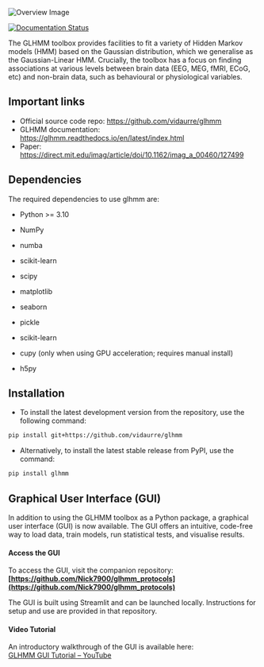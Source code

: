 ![Overview Image](logo2_full.png)

[![Documentation Status](https://readthedocs.org/projects/glhmm/badge/?version=latest)](https://glhmm.readthedocs.io/en/latest/?badge=latest)

The GLHMM toolbox provides facilities to fit a variety of Hidden Markov models (HMM) based on the Gaussian distribution, which we generalise as the Gaussian-Linear HMM. 
Crucially, the toolbox has a focus on finding associations at various levels between brain data (EEG, MEG, fMRI, ECoG, etc) and non-brain data, such as behavioural or physiological variables.

## Important links

- Official source code repo: <https://github.com/vidaurre/glhmm>
- GLHMM documentation: <https://glhmm.readthedocs.io/en/latest/index.html>
- Paper: <https://direct.mit.edu/imag/article/doi/10.1162/imag_a_00460/127499>

## Dependencies

The required dependencies to use glhmm are:

- Python >= 3.10
- NumPy
- numba
- scikit-learn
- scipy
- matplotlib
- seaborn
- pickle
- scikit-learn

- cupy (only when using GPU acceleration; requires manual install)
- h5py

## Installation

- To install the latest development version from the repository, use the following command:
```bash
pip install git+https://github.com/vidaurre/glhmm
```

- Alternatively, to install the latest stable release from PyPI, use the command:
```bash
pip install glhmm
```

## Graphical User Interface (GUI)
In addition to using the GLHMM toolbox as a Python package, a graphical user interface (GUI) is now available. The GUI offers an intuitive, code-free way to load data, train models, run statistical tests, and visualise results.

#### Access the GUI
To access the GUI, visit the companion repository: 
**[https://github.com/Nick7900/glhmm_protocols](https://github.com/Nick7900/glhmm_protocols)**

The GUI is built using Streamlit and can be launched locally. Instructions for setup and use are provided in that repository.

#### Video Tutorial
An introductory walkthrough of the GUI is available here:  
[GLHMM GUI Tutorial – YouTube](https://www.youtube.com/watch?v=XPcoK5zCPtU&t=1497s)


